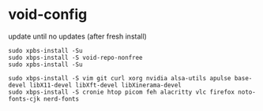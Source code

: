 # void-config

update until no updates (after fresh install)

    sudo xpbs-install -Su
    sudo xbps-install -S void-repo-nonfree
    sudo xpbs-install -Su
    
    sudo xbps-install -S vim git curl xorg nvidia alsa-utils apulse base-devel libX11-devel libXft-devel libXinerama-devel
    sudo xbps-install -S cronie htop picom feh alacritty vlc firefox noto-fonts-cjk nerd-fonts 
